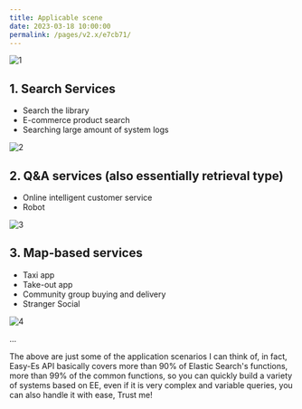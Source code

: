 ```yaml
---
title: Applicable scene
date: 2023-03-18 10:00:00
permalink: /pages/v2.x/e7cb71/
---
```

![1](https://iknow.hs.net/b56d3e1e-9a38-4f6a-8cde-d43bcf25c539.jpg)

## 1. Search Services

- Search the library
- E-commerce product search
- Searching large amount of system logs

![2](https://iknow.hs.net/0f3c8d45-db6c-4c7e-be57-a76f0091be82.png)

## 2. Q&A services (also essentially retrieval type)
- Online intelligent customer service
- Robot

![3](https://iknow.hs.net/ee89621e-f270-49ca-873b-b694ff6206ea.png)

## 3. Map-based services
- Taxi app
- Take-out app
- Community group buying and delivery
- Stranger Social

![4](https://iknow.hs.net/69ca3a62-c4be-4962-b39b-63cef0b0cf94.png)

...

The above are just some of the application scenarios I can think of, in fact, Easy-Es API basically covers more than 90% of Elastic Search's functions, more than 99% of the common functions, so you can quickly build a variety of systems based on EE, even if it is very complex and variable queries, you can also handle it with ease, Trust me!